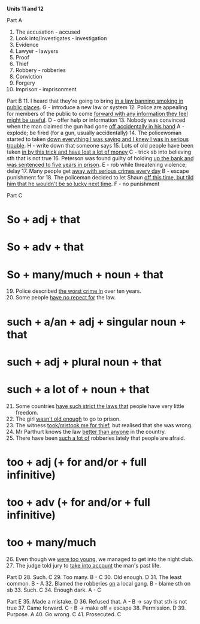 **Units 11 and 12**

Part A
1. The accusation - accused
2. Look into/Investigates - investigation
3. Evidence
4. Lawyer - lawyers
5. Proof
6. Thief
7. Robbery - robberies
8. Conviction
9. Forgery
10. Imprison - imprisonment

Part B
11. I heard that they're going to bring <u>in a law banning smoking in public places</u>. G - introduce a new law or system
12. Police are appealing for members of the public to come <u>forward with any information they feel might be useful</u>. D - offer help or information
13. Nobody was convinced when the man claimed the gun had gone <u>off accidentally in his hand</u> A - explode; be fired (for a gun, usually accidentally)
14. The policewoman started to taken <u>down everything I was saying and I knew I was in serious trouble</u>. H - write down that someone says
15. Lots of old people have been taken <u>in by this trick and have lost a lot of money</u> C - trick sb into believing sth that is not true
16. Peterson was found guilty of holding <u>up the bank and was sentenced to five years in prison</u>. E - rob while threatening violence; delay
17. Many people get <u>away with serious crimes every day</u> B - escape punishment for
18. The policeman decided to let Shaun <u>off this time, but tild him that he wouldn't be so lucky next time</u>. F - no punishment

Part C
# So + adj + that
# So + adv + that
# So + many/much + noun + that
19. Police described <u>the worst crime in</u> over ten years.
20. Some people <u>have no repect for</u> the law.
# such + a/an + adj + singular noun + that
# such + adj + plural noun + that
# such + a lot of + noun + that
21. Some countries <u>have such strict the laws that</u> people have very little freedom.
22. The girl <u>wasn't old enough</u> to go to prison.
23. The witness <u>took/mistook me for thief</u>, but realised that she was wrong.
24. Mr Parthurt knows the law <u>better than anyone</u> in the country.
25. There have been <u>such a lot of</u> robberies lately that people are afraid.
# too + adj (+ for and/or + full infinitive)
# too + adv (+ for and/or + full infinitive)
# too + many/much 
26. Even though we <u>were too young</u>, we managed to get into the night club.
27. The judge told jury to <u>take into account</u> the man's past life.

Part D
28. Such. C
29. Too many. B - C
30. Old enough. D
31. The least common. B - A
32. Blamed the robberies <u>on</u> a local gang. B - blame sth on sb
33. Such. C
34. Enough dark. A - C

Part E
35. Made a mistake. D
36. Refused that. A - B -> say that sth is not true
37. Came forward. C - B -> make off = escape 
38. Permission. D
39. Purpose. A
40. Go wrong. C
41. Prosecuted. C